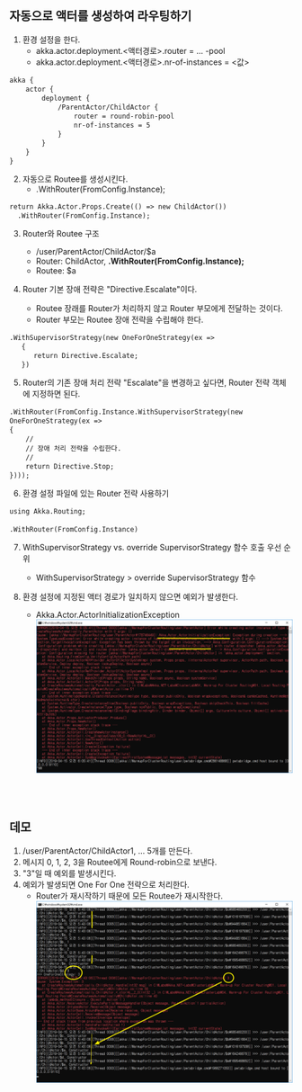 ## 자동으로 액터를 생성하여 라우팅하기
1. 환경 설정을 한다.
   - akka.actor.deployment.<액터경로>.router = ... -pool
   - akka.actor.deployment.<액터경로>.nr-of-instances = <값>
```
akka {
	actor {
		deployment {
			/ParentActor/ChildActor {
				router = round-robin-pool
				nr-of-instances = 5
			}
		}
	}
}
```

2. 자동으로 Routee를 생성시킨다.
   - .WithRouter(FromConfig.Instance);
```
return Akka.Actor.Props.Create(() => new ChildActor())
  .WithRouter(FromConfig.Instance);
```

3. Router와 Routee 구조
   - /user/ParentActor/ChildActor/$a
   - Router: ChildActor, **.WithRouter(FromConfig.Instance);**
   - Routee: $a
   
4. Router 기본 장애 전략은 "Directive.Escalate"이다.
   - Routee 장래를 Router가 처리하지 않고 Router 부모에게 전달하는 것이다.
   - Router 부모는 Routee 장애 전략을 수립해야 한다.
```
.WithSupervisorStrategy(new OneForOneStrategy(ex =>
   {
      return Directive.Escalate;
   })
```

5. Router의 기존 장애 처리 전략 "Escalate"을 변경하고 싶다면, Router 전략 객체에 지정하면 된다.
```	
.WithRouter(FromConfig.Instance.WithSupervisorStrategy(new OneForOneStrategy(ex =>
{
    //
    // 장애 처리 전략을 수립한다.
    //
    return Directive.Stop;
})));
```

6. 환경 설정 파일에 있는 Router 전략 사용하기
```
using Akka.Routing;

.WithRouter(FromConfig.Instance)
```

7. WithSupervisorStrategy vs. override SupervisorStrategy 함수 호출 우선 순위
   - WithSupervisorStrategy > override SupervisorStrategy 함수

8. 환경 설정에 지정된 액터 경로가 일치하지 않으면 예외가 발생한다.
   - Akka.Actor.ActorInitializationException
![](./Images/MismatchActorPath.png)

<br/>
<br/>

## 데모
1. /user/ParentActor/ChildActor1, ... 5개를 만든다.
2. 메시지 0, 1, 2, 3을 Routee에게 Round-robin으로 보낸다.
3. "3"일 때 예외를 발생시킨다.
4. 예외가 발생되면 One For One 전략으로 처리한다.
   - Router가 재시작하기 때문에 모든 Routee가 재시작한다.
![](./Images/Demo.png)


